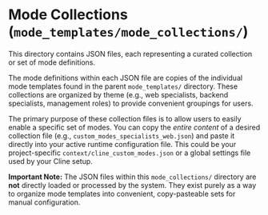 # Mode Collections (`mode_templates/mode_collections/`)

This directory contains JSON files, each representing a curated collection or set of mode definitions.

The mode definitions within each JSON file are copies of the individual mode templates found in the parent `mode_templates/` directory. These collections are organized by theme (e.g., web specialists, backend specialists, management roles) to provide convenient groupings for users.

The primary purpose of these collection files is to allow users to easily enable a specific set of modes. You can copy the *entire content* of a desired collection file (e.g., `custom_modes_specialists_web.json`) and paste it directly into your active runtime configuration file. This could be your project-specific `context/cline_custom_modes.json` or a global settings file used by your Cline setup.

**Important Note:** The JSON files within this `mode_collections/` directory are **not** directly loaded or processed by the system. They exist purely as a way to organize mode templates into convenient, copy-pasteable sets for manual configuration.
